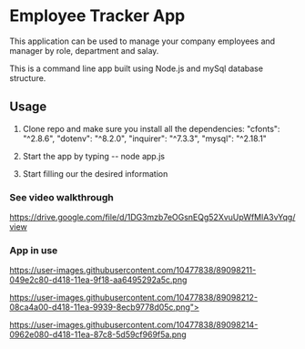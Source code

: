 # Employee Tracker App

This application can be used to manage your company employees and manager by role, department and salay.

This is a command line app built using Node.js and mySql database structure.


## Usage 

1. Clone repo and make sure you install all the dependencies:
    "cfonts": "^2.8.6",
    "dotenv": "^8.2.0",
    "inquirer": "^7.3.3",
    "mysql": "^2.18.1"

2. Start the app by typing -- node app.js
3. Start filling our the desired information


### See video walkthrough 
https://drive.google.com/file/d/1DG3mzb7eOGsnEQg52XvuUpWfMlA3vYqg/view


### App in use
https://user-images.githubusercontent.com/10477838/89098211-049e2c80-d418-11ea-9f18-aa6495292a5c.png

https://user-images.githubusercontent.com/10477838/89098212-08ca4a00-d418-11ea-9939-8ecb9778d05c.png">

https://user-images.githubusercontent.com/10477838/89098214-0962e080-d418-11ea-87c8-5d59cf969f5a.png

 
